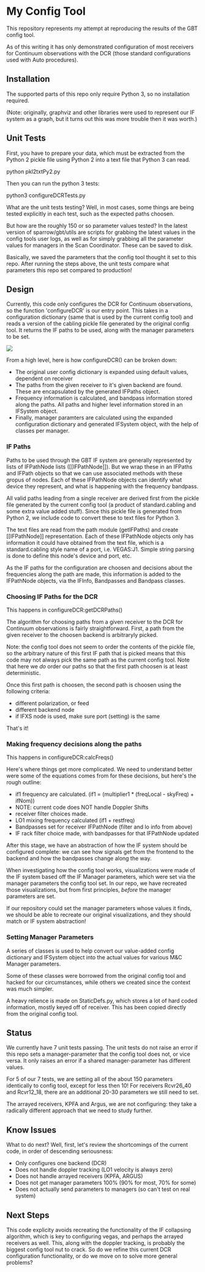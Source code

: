 # My Config Tool

This repository represents my attempt at reproducing the results of the GBT config tool.

As of this writing it has only demonstrated configuration of most receivers for Continuum observations with the DCR (those standard configurations used with Auto procedures).


## Installation

The supported parts of this repo only require Python 3, so no installation required.

(Note: originally, graphviz and other libraries were used to represent our IF system as a graph, but it turns out this was more trouble then it was worth.)

## Unit Tests

First, you have to prepare your data, which must be extracted from the Python 2 pickle file using Python 2 into a text file that Python 3
can read.

python pkl2txtPy2.py

Then you can run the python 3 tests:

python3 configureDCRTests.py

What are the unit tests testing?  Well, in most cases, some things are being tested explicitly in each test, such as the expected paths choosen.

But how are the roughly 150 or so parameter values tested?  In the latest version of sparrow/gbt/utils are scripts for grabbing the latest values in the config tools user logs, as well as for simply grabbing all the parameter values for managers in the Scan Coordinator.  These can be saved to disk.

Basically, we saved the parameters that the config tool thought it set to this repo.  After running the steps above, the unit tests compare what parameters this repo set compared to production!

## Design

Currently, this code only configures the DCR for Continuum observations, so the function 'configureDCR' is our entry point.  This takes in a configuration dictionary (same that is used by the current config tool) and reads a version of the cabling pickle file generated by the original config tool.  It returns the IF paths to be used, along with the manager parameters to be set.

<img src="data/myConfigClasses.png"></img>

From a high level, here is how configureDCR() can be broken down:

   * The original user config dictionary is expanded using default values, dependent on receiver
   * The paths from the given receiver to it's given backend are found.  These are encapsulated by the generated IFPaths object.
   * Frequency information is calculated, and bandpass information stored along the paths.  All paths and higher level information stored in an IFSystem object.
   * Finally, manager paramters are calculated using the expanded configuration dictionary and generated IFSystem object, with the help of classes per manager.


### IF Paths

Paths to be used through the GBT IF system are generally represented by lists of IFPathNode lists ([[IFPathNode]]).  But we wrap these in an IFPaths and IFPath objects so that we can use associated methods with these gropus of nodes.  Each of these IFPathNode objects can identify what device they represent, and what is happening with the frequency bandpass.

All valid paths leading from a single receiver are derived first from the pickle file generated by the current config tool (a product of standard.cabling and some extra value added stuff).  Since this pickle file is generated from Python 2, we include code to convert these to text files for Python 3.

The text files are read from the path module (getIFPaths) and create [[IFPathNode]] representation.  Each of these IFPathNode objects only has information it could have obtained from the text file, which is a standard.cabling style name of a port, i.e. VEGAS:J1.  Simple string parsing is done to define this node's device and port, etc.

As the IF paths for the configuration are choosen and decisions about the frequencies along the path are made, this information is added to the IFPathNode objects, via the IFInfo, Bandpasses and Bandpass classes.

### Choosing IF Paths for the DCR

This happens in configureDCR:getDCRPaths()

The algorithm for choosing paths from a given receiver to the DCR for Continuum observations is fairly straightforward.  First, a path from the given receiver to the choosen backend is arbitraryly picked.

Note: the config tool does not seem to order the contents of the pickle file, so the arbitrary nature of this first IF path that is picked means that this code may not always pick the same path as the current config tool.  Note that here we *do* order our paths so that the first path choosen is at least deterministic.

Once this first path is choosen, the second path is choosen using the following criteria:

   * different polarization, or feed
   * different backend node
   * if IFXS node is used, make sure port (setting) is the same

That's it!

### Making frequency decisions along the paths

This happens in configureDCR:calcFreqs()

Here's where things get more complicated.  We need to understand better were some of the equations comes from for these decisions, but here's the rough outline:

   * if1 frequency are calculated. (if1 = (multiplier1 * (freqLocal - skyFreq) + ifNom))
   * NOTE: current code does NOT handle Doppler Shifts
   * receiver filter choices made.
   * LO1 mixing frequency calculated (if1 + restfreq)
   * Bandpasses set for receiver IFPathNode (filter and lo info from above)
   * IF rack filter choice made, with bandpasses for that IFPathNode updated

After this stage, we have an abstraction of how the IF system should be configured complete: we can see how signals get from the frontend to the backend and how the bandpasses change along the way.

When investigating how the config tool works, visualizations were made of the IF system based off the IF Manager parameters, which were set via the manager parameters the config tool set.  In our repo, we have recreated those visualizations, but from first principles, *before* the manager parameters are set.

If our repository could set the manager parameters whose values it finds, we should be able to recreate our original visualizations, and they should match or IF system abstraction!

### Setting Manager Parameters

A series of classes is used to help convert our value-added config dictionary and IFSystem object into the actual values for various M&C Manager parameters.

Some of these classes were borrowed from the original config tool and hacked for our circumstances, while others we created since the context was much simpler.  

A heavy relience is made on StaticDefs.py, which stores a lot of hard coded information, mostly keyed off of receiver.  This has been copied directly from the original config tool.


## Status

We currently have 7 unit tests passing.  The unit tests do not raise an error if this repo sets a manager-parameter that the config tool does not, or vice versa.  It only raises an error if a shared manager-parameter has different values.

For 5 of our 7 tests, we are setting all of the about 150 parameters identically to config tool, except for less then 10!  For receivers Rcvr26_40 and Rcvr12_18, there are an additional 20-30 parameters we still need to set.

The arrayed receivers, KPFA and Argus, we are not configuring: they take a radically different approach that we need to study further.

## Know Issues

What to do next?  Well, first, let's review the shortcomings of the current code, in order of descending seriousness:

   * Only configures one backend (DCR)
   * Does not handle doppler tracking (LO1 velocity is always zero)
   * Does not handle arrayed receivers (KPFA, ARGUS)
   * Does not get manager parameters 100% (90% for most, 70% for some)
   * Does not actually send parameters to managers (so can't test on real system)

## Next Steps

This code explicity avoids recreating the functionality of the IF collapsing algorithm, which is key to configuring vegas, and perhaps the arrayed receivers as well.  This, along with the doppler tracking, is probably the biggest config tool nut to crack.  So do we refine this current DCR configuration functionality, or do we move on to solve more general problems?   


